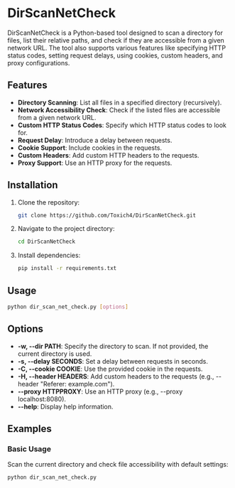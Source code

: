 # DirScanNetCheck

DirScanNetCheck is a Python-based tool designed to scan a directory for files, list their relative paths, and check if they are accessible from a given network URL. The tool also supports various features like specifying HTTP status codes, setting request delays, using cookies, custom headers, and proxy configurations.

## Features

- **Directory Scanning**: List all files in a specified directory (recursively).
- **Network Accessibility Check**: Check if the listed files are accessible from a given network URL.
- **Custom HTTP Status Codes**: Specify which HTTP status codes to look for.
- **Request Delay**: Introduce a delay between requests.
- **Cookie Support**: Include cookies in the requests.
- **Custom Headers**: Add custom HTTP headers to the requests.
- **Proxy Support**: Use an HTTP proxy for the requests.

## Installation

1. Clone the repository:
   ```bash
   git clone https://github.com/Toxich4/DirScanNetCheck.git
    ```
2. Navigate to the project directory:
    ```bash
   cd DirScanNetCheck
    ```
3. Install dependencies:
    ```bash
   pip install -r requirements.txt
    ```

## Usage
```bash
python dir_scan_net_check.py [options]
```

## Options

- **-w, --dir PATH**: Specify the directory to scan. If not provided, the current directory is used.
- **-s, --delay SECONDS**: Set a delay between requests in seconds.
- **-C, --cookie COOKIE**: Use the provided cookie in the requests.
- **-H, --header HEADERS**: Add custom headers to the requests (e.g., --header "Referer: example.com").
- **--proxy HTTPPROXY**: Use an HTTP proxy (e.g., --proxy localhost:8080).
- **--help**: Display help information.

## Examples
### Basic Usage
Scan the current directory and check file accessibility with default settings:
```bash
python dir_scan_net_check.py
```